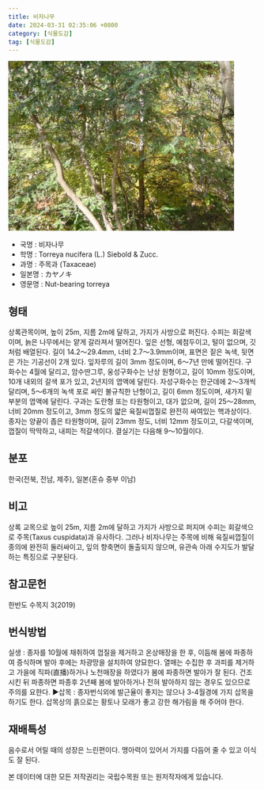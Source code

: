 ```yaml
---
title: 비자나무
date: 2024-03-31 02:35:06 +0800
category: [식물도감]
tag: [식물도감]
---
```




![비자나무](/assets/img/fileUpload/plants/basic/Taxaceae/Torreya/14900/1_th2.JPG)
- 국명 : 비자나무
- 학명 : Torreya nucifera (L.) Siebold & Zucc.
- 과명 : 주목과 (Taxaceae)
- 일본명 : カヤノキ
- 영문명 : Nut-bearing torreya


## 형태
상록관목이며, 높이 25m, 지름 2m에 달하고, 가지가 사방으로 퍼진다. 수피는 회갈색이며, 늙은 나무에서는 얕게 갈라져서 떨어진다. 잎은 선형, 예첨두이고, 털이 없으며, 깃처럼 배열된다. 길이 14.2～29.4mm, 너비 2.7～3.9mm이며, 표면은 짙은 녹색, 뒷면은 가는 기공선이 2개 있다. 잎자루의 길이 3mm 정도이며, 6～7년 만에 떨어진다. 구화수는 4월에 달리고, 암수딴그루, 웅성구화수는 난상 원형이고, 길이 10mm 정도이며, 10개 내외의 갈색 포가 있고, 2년지의 엽액에 달린다. 자성구화수는 한군데에 2～3개씩 달리며, 5～6개의 녹색 포로 싸인 불규칙한 난형이고, 길이 6mm 정도이며, 새가지 밑 부분의 엽액에 달린다. 구과는 도란형 또는 타원형이고, 대가 없으며, 길이 25～28mm, 너비 20mm 정도이고, 3mm 정도의 얇은 육질씨껍질로 완전히 싸여있는 핵과상이다. 종자는 양끝이 좁은 타원형이며, 길이 23mm 정도, 너비 12mm 정도이고, 다갈색이며, 껍질이 딱딱하고, 내피는 적갈색이다. 결실기는 다음해 9～10월이다.
## 분포
한국(전북, 전남, 제주), 일본(혼슈 중부 이남)
## 비고
상록 교목으로 높이 25m, 지름 2m에 달하고 가지가 사방으로 퍼지며 수피는 회갈색으로 주목(Taxus cuspidata)과 유사하다. 그러나 비자나무는 주목에 비해 육질씨껍질이 종의에 완전히 둘러싸이고, 잎의 향축면이 돌출되지 않으며, 유관속 아래 수지도가 발달하는 특징으로 구분된다. 
## 참고문헌
한반도 수목지 3(2019)
## 번식방법
실생 : 종자를 10월에 채취하여 껍질을 제거하고 온상매장을 한 후, 이듬해 봄에 파종하여 증식하며 발아 후에는 차광망을 설치하여 양묘한다. 열매는 수집한 후 과피를 제거하고 가을에 직파(直播)하거나 노천매장을 하였다가 봄에 파종하면 발아가 잘 된다. 건조시킨 뒤 파종하면 파종후 2년째 봄에 발아하거나 전혀 발아하지 않는 경우도 있으므로 주의를 요한다. ▶삽목 : 종자번식외에 발근율이 좋지는 않으나 3-4월경에 가지 삽목을 하기도 한다. 삽목상의 흙으로는 황토나 모래가 좋고 강한 해가림을 해 주어야 한다.
## 재배특성
음수로서 어릴 때의 성장은 느린편이다. 맹아력이 있어서 가지를 다듬어 줄 수 있고 이식도 잘 된다.






본 데이터에 대한 모든 저작권리는 국립수목원 또는 원저작자에게 있습니다.
